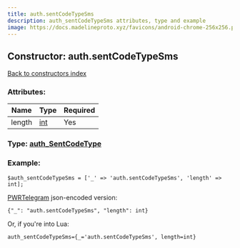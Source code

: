 ```yaml
---
title: auth.sentCodeTypeSms
description: auth_sentCodeTypeSms attributes, type and example
image: https://docs.madelineproto.xyz/favicons/android-chrome-256x256.png
---
```

## Constructor: auth.sentCodeTypeSms  
[Back to constructors index](index.md)



### Attributes:

| Name     |    Type       | Required |
|----------|---------------|----------|
|length|[int](../types/int.md) | Yes|



### Type: [auth\_SentCodeType](../types/auth_SentCodeType.md)


### Example:

```
$auth_sentCodeTypeSms = ['_' => 'auth.sentCodeTypeSms', 'length' => int];
```  

[PWRTelegram](https://pwrtelegram.xyz) json-encoded version:

```
{"_": "auth.sentCodeTypeSms", "length": int}
```


Or, if you're into Lua:  


```
auth_sentCodeTypeSms={_='auth.sentCodeTypeSms', length=int}

```


